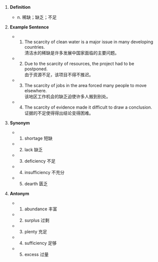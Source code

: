 1. **Definition**  
	- n. 稀缺；缺乏；不足  

2. **Example Sentence**  
	- 1. The scarcity of clean water is a major issue in many developing countries.  
		清洁水的稀缺是许多发展中国家面临的主要问题。  
	- 2. Due to the scarcity of resources, the project had to be postponed.  
		由于资源不足，该项目不得不推迟。  
	- 3. The scarcity of jobs in the area forced many people to move elsewhere.  
		该地区工作机会的缺乏迫使许多人搬到别处。  
	- 4. The scarcity of evidence made it difficult to draw a conclusion.  
		证据的不足使得得出结论变得困难。  

3. **Synonym**  
	- 1. shortage 短缺  
	- 2. lack 缺乏  
	- 3. deficiency 不足  
	- 4. insufficiency 不充分  
	- 5. dearth 匮乏  

4. **Antonym**  
	- 1. abundance 丰富  
	- 2. surplus 过剩  
	- 3. plenty 充足  
	- 4. sufficiency 足够  
	- 5. excess 过量